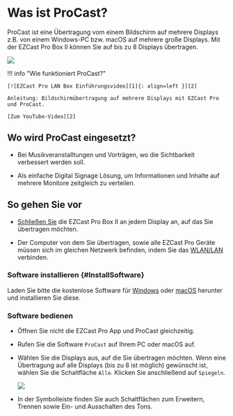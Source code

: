 # Was ist ProCast?

ProCast ist eine Übertragung vom einem Bildschirm auf mehrere Displays z.B. von einem Windows-PC bzw. macOS auf mehrere große Displays. Mit der EZCast Pro Box II können Sie auf bis zu 8 Displays übertragen.

![](/assets/img/procasting.png)

!!! info "Wie funktioniert ProCast?"

    [![EZCast Pro LAN Box Einführungsvideo][1]{: align=left }][2]
	
	Anleitung: Bildschirmübertragung auf mehrere Displays mit EZCast Pro und ProCast.
	
	[Zum YouTube-Video][2]

  [1]: /assets/img/procast.video.png
  [2]: https://youtu.be/ONVcowW-T-4

## Wo wird ProCast eingesetzt?

* Bei Musikveranstalltungen und Vorträgen, wo die Sichtbarkeit verbessert werden soll.

* Als einfache Digital Signage Lösung, um Informationen und Inhalte auf mehrere Monitore zeitgleich zu verteilen.

## So gehen Sie vor

* [Schließen Sie](quickstart.md#Connect_ProIIStick) die EZCast Pro Box II an jedem Display an, auf das Sie übertragen möchten.

* Der Computer von dem Sie übertragen, sowie alle EZCast Pro Geräte müssen sich im gleichen Netzwerk befinden, indem Sie das [WLAN/LAN](connect.wifi.lan.md) verbinden.

### Software installieren {#InstallSoftware}

Laden Sie bitte die kostenlose Software für [Windows](https://ezcast-pro.com/download/procast-app/windows/) oder [macOS](https://ezcast-pro.com/download/procast-app/macos/) herunter und installieren Sie diese.

### Software bedienen

* Öffnen Sie nicht die EZCast Pro App und ProCast gleichzeitig.

* Rufen Sie die Software `ProCast` auf Ihrem PC oder macOS auf.

* Wählen Sie die Displays aus, auf die Sie übertragen möchten. Wenn eine Übertragung auf alle Displays (bis zu 8 ist möglich) gewünscht ist, wählen Sie die Schaltfläche `Alle`. Klicken Sie anschließend auf `Spiegeln`.

    ![](/assets/img/ProCast.png)

* In der Symbolleiste finden Sie auch Schaltflächen zum Erweitern, Trennen sowie Ein- und Ausschalten des Tons.
